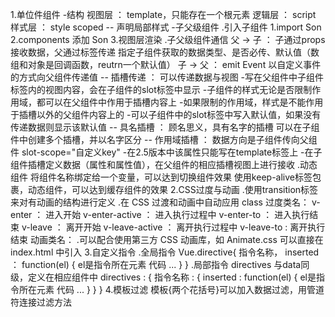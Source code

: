1.单位件组件
    -结构
        视图层 ： template，只能存在一个根元素
        逻辑层 ： script
        样式层 ： style
            scoped -- 声明局部样式
    -子父级组件
        .引入子组件
           1.import Son
           2.components 添加 Son
           3.视图层渲染 <Son />
        .子父级组件通信
            父 -> 子 ： 子通过props接收数据，父通过标签传递
                指定子组件获取的数据类型、是否必传、默认值（数组和对象是回调函数，reutrn一个默认值）
            子 -> 父 ： emit Event
                以自定义事件的方式向父组件传递值
            -- 插槽传递 ： 可以传递数据与视图
                -写在父组件中子组件标签内的视图内容，会在子组件的slot标签中显示
                -子组件的样式无论是否限制作用域，都可以在父组件中作用于插槽内容上
                -如果限制的作用域，样式是不能作用于插槽以外的父组件内容上的
                -可以子组件中的slot标签中写入默认值，如果没有传递数据则显示该默认值
            -- 具名插槽 ： 顾名思义，具有名字的插槽 可以在子组件中创建多个插槽，并以名字区分
            -- 作用域插槽 ： 数据方向是子组件传向父组件 slot-scope="自定义key"
                -在2.5版本中该属性只能写在template标签上
                -在子组件插槽定义数据（属性和属性值），在父组件的相应插槽视图上进行接收
        .动态组件
            将组件名称绑定给一个变量，可以达到切换组件效果
            使用keep-alive标签包裹，动态组件，可以达到缓存组件的效果
2.CSS过度与动画
        .使用transition标签来对有动画的结构进行定义
        .在 CSS 过渡和动画中自动应用 class
            过度类名：
                v-enter ： 进入开始
                v-enter-active ： 进入执行过程中
                v-enter-to ： 进入执行结束
                v-leave ： 离开开始
                v-leave-active ： 离开执行过程中
                v-leave-to : 离开执行结束
            动画类名：
        .可以配合使用第三方 CSS 动画库，如 Animate.css
            可以直接在index.html 中引入
3.自定义指令
        .全局指令
            Vue.directive{ 指令名称，
                inserted ： function(el) {
                     el是指令所在元素
                     代码 ...
                }
            }
        .局部指令
            directives 与data同级，定义在相应组件中
            directives : {
                指令名称 : {
                    inserted : function(el) {
                         el是指令所在元素
                         代码 ...
                    }
                }
            }
4.模板过滤
        模板{两个花括号}可以加入数据过滤，用管道符连接过滤方法


